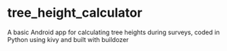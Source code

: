 # tree_height_calculator
A basic Android app for calculating tree heights during surveys, coded in Python using kivy and built with buildozer

